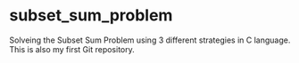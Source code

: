 # subset_sum_problem

Solveing the Subset Sum Problem using 3 different strategies in C language.
This is also my first Git repository.
